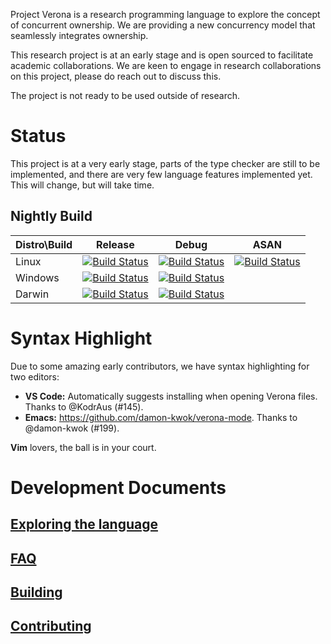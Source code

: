 
Project Verona is a research programming language to explore the concept of
concurrent ownership.  We are providing a new concurrency model that seamlessly
integrates ownership.

This research project is at an early stage and is open sourced to facilitate 
academic collaborations.  We are keen to engage in research collaborations on
this project, please do reach out to discuss this.

The project is not ready to be used outside of research.

# Status

This project is at a very early stage, parts of the type checker are still to be
implemented, and there are very few language features implemented yet. This will
change, but will take time.

## Nightly Build

Distro\Build | Release | Debug | ASAN 
--------|---------|-------|--------
Linux | [![Build Status](https://dev.azure.com/ProjectVeronaCI/Project%20Verona/_apis/build/status/Verona%20Nightly?branchName=master&stageName=Linux%20(Verona)&jobName=Linux&configuration=Linux%20Clang%20Release)](https://dev.azure.com/ProjectVeronaCI/Project%20Verona/_build/latest?definitionId=11&branchName=master) | [![Build Status](https://dev.azure.com/ProjectVeronaCI/Project%20Verona/_apis/build/status/Verona%20Nightly?branchName=master&stageName=Linux%20(Verona)&jobName=Linux&configuration=Linux%20Clang%20Debug)](https://dev.azure.com/ProjectVeronaCI/Project%20Verona/_build/latest?definitionId=11&branchName=master) | [![Build Status](https://dev.azure.com/ProjectVeronaCI/Project%20Verona/_apis/build/status/Verona%20Nightly?branchName=master&stageName=Linux%20(Verona)&jobName=Linux&configuration=Linux%20Clang%20Debug%20(ASAN))](https://dev.azure.com/ProjectVeronaCI/Project%20Verona/_build/latest?definitionId=11&branchName=master)
Windows | [![Build Status](https://dev.azure.com/ProjectVeronaCI/Project%20Verona/_apis/build/status/Verona%20Nightly?branchName=master&stageName=Windows%20(Verona)&jobName=Windows&configuration=Windows%20Release)](https://dev.azure.com/ProjectVeronaCI/Project%20Verona/_build/latest?definitionId=11&branchName=master) | [![Build Status](https://dev.azure.com/ProjectVeronaCI/Project%20Verona/_apis/build/status/Verona%20Nightly?branchName=master&stageName=Windows%20(Verona)&jobName=Windows&configuration=Windows%20RelWithDebInfo)](https://dev.azure.com/ProjectVeronaCI/Project%20Verona/_build/latest?definitionId=11&branchName=master) |
Darwin | [![Build Status](https://dev.azure.com/ProjectVeronaCI/Project%20Verona/_apis/build/status/Verona%20Nightly?branchName=master&stageName=macOS%20(Verona)&jobName=macOS&configuration=macOS%20Release)](https://dev.azure.com/ProjectVeronaCI/Project%20Verona/_build/latest?definitionId=11&branchName=master) | [![Build Status](https://dev.azure.com/ProjectVeronaCI/Project%20Verona/_apis/build/status/Verona%20Nightly?branchName=master&stageName=macOS%20(Verona)&jobName=macOS&configuration=macOS%20Debug)](https://dev.azure.com/ProjectVeronaCI/Project%20Verona/_build/latest?definitionId=11&branchName=master) |

# Syntax Highlight

Due to some amazing early contributors, we have syntax highlighting for two editors:
* **VS Code:** Automatically suggests installing when opening Verona files. Thanks to @KodrAus (#145).
* **Emacs:** https://github.com/damon-kwok/verona-mode. Thanks to @damon-kwok (#199).

**Vim** lovers, the ball is in your court.

# Development Documents

## [Exploring the language](docs/explore.md)

## [FAQ](docs/faq.md)

## [Building](docs/building.md)

## [Contributing](CONTRIBUTING.md)
